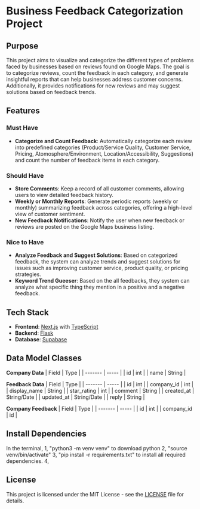 # Business Feedback Categorization Project

## Purpose

This project aims to visualize and categorize the different types of problems faced by businesses based on reviews found on Google Maps. The goal is to categorize reviews, count the feedback in each category, and generate insightful reports that can help businesses address customer concerns. Additionally, it provides notifications for new reviews and may suggest solutions based on feedback trends.

## Features

### Must Have
- **Categorize and Count Feedback**: Automatically categorize each review into predefined categories (Product/Service Quality, Customer Service, Pricing, Atomosphere/Environment, Location/Accessibility, Suggestions) and count the number of feedback items in each category.

### Should Have
- **Store Comments**: Keep a record of all customer comments, allowing users to view detailed feedback history.
- **Weekly or Monthly Reports**: Generate periodic reports (weekly or monthly) summarizing feedback across categories, offering a high-level view of customer sentiment.
- **New Feedback Notifications**: Notify the user when new feedback or reviews are posted on the Google Maps business listing.
  
### Nice to Have
- **Analyze Feedback and Suggest Solutions**: Based on categorized feedback, the system can analyze trends and suggest solutions for issues such as improving customer service, product quality, or pricing strategies.
- **Keyword Trend Gueeser**: Based on the all feedbacks, they system can analyze what specific thing they mention in a positive and a negative feedback.

## Tech Stack
- **Frontend**: [Next.js](https://nextjs.org/) with [TypeScript](https://www.typescriptlang.org/)
- **Backend**: [Flask](https://flask.palletsprojects.com/)
- **Database**: [Supabase](https://supabase.io/)
  

## Data Model Classes

**Company Data**
| Field   | Type   |
| ------- | -----  |
| id      | int    |
| name    | String |


**Feedback Data**
| Field        | Type   |
| -------      | -----  |
| id           |  int   |
| company_id   |  int   |
| display_name | String |
| star_rating  | int    |
| comment      | String |
| created_at   | String/Date |
| updated_at   | String/Date |
| reply        | String |


**Company Feedback**
| Field   | Type   |
| ------- | -----  |
| id      |  int   |
| company_id  | id |


## Install Dependencies
In the terminal, 
1, "python3 -m venv venv" to download python
2, "source venv/bin/activate"
3, "pip install -r requirements.txt" to install all required dependencies.
4, 


## License

This project is licensed under the MIT License - see the [LICENSE](LICENSE) file for details.
